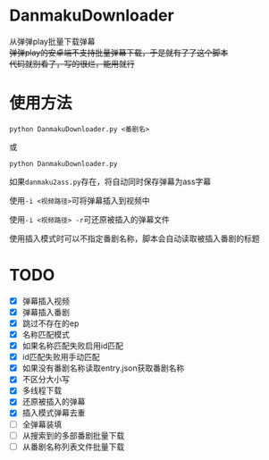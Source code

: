# DanmakuDownloader

从弹弹play批量下载弹幕  
~~弹弹play的安卓端不支持批量弹幕下载，于是就有了了这个脚本~~  
~~代码就别看了，写的很烂，能用就行~~

# 使用方法

```
python DanmakuDownloader.py <番剧名>
```
或
```
python DanmakuDownloader.py
```
如果```danmaku2ass.py```存在，将自动同时保存弹幕为ass字幕  

使用```-i <视频路径>```可将弹幕插入到视频中

使用```-i <视频路径> -r```可还原被插入的弹幕文件

使用插入模式时可以不指定番剧名称，脚本会自动读取被插入番剧的标题

# TODO
- [x] 弹幕插入视频
- [x] 弹幕插入番剧
- [x] 跳过不存在的ep
- [x] 名称匹配模式
- [x] 如果名称匹配失败启用id匹配
- [x] id匹配失败用手动匹配
- [x] 如果没有番剧名称读取entry.json获取番剧名称
- [x] 不区分大小写
- [x] 多线程下载
- [x] 还原被插入的弹幕
- [x] 插入模式弹幕去重
- [ ] 全弹幕装填
- [ ] 从搜索到的多部番剧批量下载
- [ ] 从番剧名称列表文件批量下载
